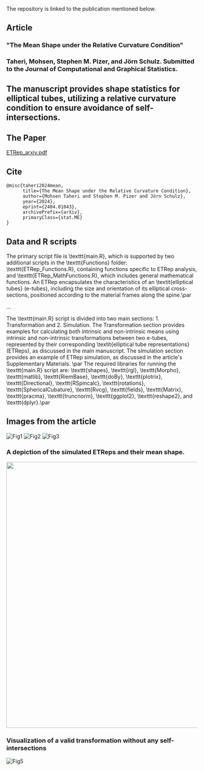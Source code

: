 The repository is linked to the publication mentioned below.

## Article
### "The Mean Shape under the Relative Curvature Condition"
### Taheri, Mohsen, Stephen M. Pizer, and Jörn Schulz. Submitted to the Journal of Computational and Graphical Statistics.

## The manuscript provides shape statistics for elliptical tubes, utilizing a relative curvature condition to ensure avoidance of self-intersections.

## The Paper
[ETRep_arxiv.pdf](https://github.com/MohsenTaheriShalmani/Elliptical_Tubes/files/14823254/ETRep_arxiv.pdf)

## Cite
```
@misc{taheri2024mean,
      title={The Mean Shape under the Relative Curvature Condition}, 
      author={Mohsen Taheri and Stephen M. Pizer and Jörn Schulz},
      year={2024},
      eprint={2404.01043},
      archivePrefix={arXiv},
      primaryClass={stat.ME}
}
```


## Data and R scripts
The primary script file is \texttt{main.R}, which is supported by two additional scripts in the \texttt{Functions} folder: \texttt{ETRep\_Functions.R}, containing functions specific to ETRep analysis, and \texttt{ETRep\_MathFunctions.R}, which includes general mathematical functions. An ETRep encapsulates the characteristics of an \textit{elliptical tubes} (e-tubes), including the size and orientation of its elliptical cross-sections, positioned according to the material frames along the spine.\par

...


The \texttt{main.R} script is divided into two main sections: 1. Transformation and 2. Simulation. The Transformation section provides examples for calculating both intrinsic and non-intrinsic means using intrinsic and non-intrinsic transformations between two e-tubes, represented by their corresponding \textit{elliptical tube representations} (ETReps), as discussed in the main manuscript. The simulation section provides an example of ETRep simulation, as discussed in the article's Supplementary Materials. \par
The required libraries for running the \texttt{main.R} script are: \texttt{shapes}, \texttt{rgl}, \texttt{Morpho}, \texttt{matlib}, \texttt{RiemBase}, \texttt{doBy}, \texttt{plotrix}, \texttt{Directional}, \texttt{RSpincalc}, \texttt{rotations}, \texttt{SphericalCubature}, \texttt{Rvcg}, \texttt{fields}, \texttt{Matrix}, \texttt{pracma}, \texttt{truncnorm}, \texttt{ggplot2}, \texttt{reshape2}, and \texttt{dplyr}.\par


## Images from the article
![Fig1](https://github.com/MohsenTaheriShalmani/Elliptical_Tubes/assets/19237855/8afe4bf2-bd44-4a25-97f2-8ff6d6a18066)
![Fig2](https://github.com/MohsenTaheriShalmani/Elliptical_Tubes/assets/19237855/c59f7a7a-64d2-478a-ac87-7d2b349ab0cc)
![Fig3](https://github.com/MohsenTaheriShalmani/Elliptical_Tubes/assets/19237855/9baf836d-ebd9-4480-9ab1-20704e77054a)

### A depiction of the simulated ETReps and their mean shape.
<img src="https://github.com/MohsenTaheriShalmani/Elliptical_Tubes/assets/19237855/d5122c87-bead-4ebe-9c75-58d03f72b1de" width="700">

### Visualization of a valid transformation without any self-intersections
![Fig5](https://github.com/MohsenTaheriShalmani/Elliptical_Tubes/assets/19237855/5fd1b731-ea15-4cf3-9884-635b6989e735)




